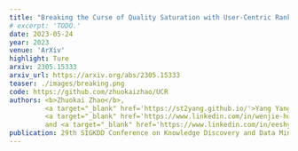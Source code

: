 ```yaml
---
title: "Breaking the Curse of Quality Saturation with User-Centric Ranking"
# excerpt: 'TODO.'
date: 2023-05-24
year: 2023
venue: 'ArXiv'
highlight: Ture
arxiv: 2305.15333
arxiv_url: https://arxiv.org/abs/2305.15333
teaser: ./images/breaking.png
code: https://github.com/zhuokaizhao/UCR
authors: <b>Zhuokai Zhao</b>,
         <a target="_blank" href='https://st2yang.github.io/'>Yang Yang</a>,
         <a target="_blank" href='https://www.linkedin.com/in/wenjie-hu-a7661b13a'>Wenjie Hu</a>,
         and <a target="_blank" href='https://www.linkedin.com/in/eeshyang'>Shuang Yang</a>
publication: 29th SIGKDD Conference on Knowledge Discovery and Data Mining (<b>KDD</b>)
---
```

